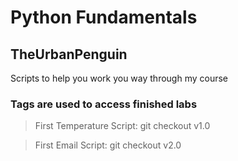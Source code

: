 # Python Fundamentals

## TheUrbanPenguin

Scripts to help you work you way through my course

### Tags are used to access finished labs

> First Temperature Script: git checkout v1.0

> First Email Script: git checkout v2.0
